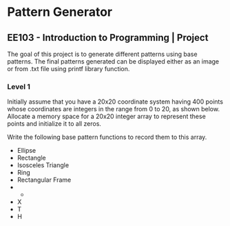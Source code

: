 # Pattern Generator
## EE103 - Introduction to Programming | Project
The goal of this project is to generate different patterns using base patterns. The final patterns generated can be displayed either as an image or from .txt file using printf library function.

### Level 1
Initially assume that you have a 20x20 coordinate system having 400 points whose coordinates are integers in the range from 0 to 20, as shown below. Allocate a memory space for a 20x20 integer array to represent these points and initialize it to all zeros.

Write the following base pattern functions to record them to this array.
- Ellipse
- Rectangle
- Isosceles Triangle
- Ring
- Rectangular Frame
- +
- X
- T
- H
